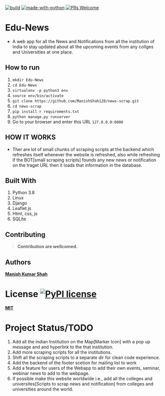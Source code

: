 
[![build](https://travis-ci.org/ikatyang/emoji-cheat-sheet.svg?branch=master)](https://travis-ci.org/ikatyang/emoji-cheat-sheet)  [![made-with-python](https://img.shields.io/badge/Made%20with-Python-1f425f.svg)](https://www.python.org/)  [![PRs Welcome](https://img.shields.io/badge/PRs-welcome-brightgreen.svg?style=flat-square)](http://makeapullrequest.com) 

# **Edu-News**
- A web app for all the News and Notifications from all the institution of India to stay updated about all the upcoming events from any collges and Universities at one place.


## How to run
1. `mkdir Edu-News`
2. `cd Edu-News`
3. `virtualenv -p python3 env` 
4. `source env/bin/activate`
5. `git clone https://github.com/ManishShah120/news-scrap.git`
6. `cd news-scrap`
7. `pip install r requirements.txt`
8. `python manage.py runserver`
9. Go to your browser and enter this URL `127.0.0.0:8000`

## HOW IT WORKS
- Ther are lot of small chunks of scraping scripts at the backend which refreshes itself whenever the website is refreshed, also while refreshing if the BOT[small scraping scripts] founds any new news or notification on the traget URL then it loads that information in the database.
 
## Built With
1. Python 3.8
2. Linux
3. Django
4. Leaflet.js
5. Html, css, js
6. SQLite

## Contributing
> **Contribution are wellcomed.**

## Authors
[**Manish Kumar Shah**](https://github.com/ManishShah120)

# License [![PyPI license](https://img.shields.io/pypi/l/ansicolortags.svg)](https://pypi.python.org/pypi/ansicolortags/)
[**MIT**](https://github.com/ManishShah120/news-scrap/blob/master/LICENSE)

# Project Status/TODO
1. Add all the indian Institution on the Map[Marker Icon] with a pop up message and and hyperlink to the that institution.
2. Add more scraping scripts for all the institutions.
3. Shift all the scraping scripts to a separate dir for clean code experience.
4. Add the backend of the footer scetion for mailing list to work
5. Add a feature for users of the Webapp to add their own events, seminar, webinar news to add to the webpage.
6. If possible make this website worldwide i.e., add all the colleges and universites[Scripts to scrap news and notification] from colleges and universities around the world.
